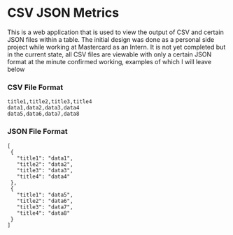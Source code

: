 # CSV JSON Metrics
This is a web application that is used to view the output of CSV and certain JSON files within a table. The initial design
was done as a personal side project while working at Mastercard as an Intern. It is not yet completed but in the current
state, all CSV files are viewable with only a certain JSON format at the minute confirmed working, examples of which I
will leave below

### CSV File Format

```
title1,title2,title3,title4
data1,data2,data3,data4
data5,data6,data7,data8
`````

### JSON File Format

```
[
 {
   "title1": "data1",
   "title2": "data2",
   "title3": "data3",
   "title4": "data4"
 },
 {
   "title1": "data5",
   "title2": "data6",
   "title3": "data7",
   "title4": "data8"
 }
]
```
